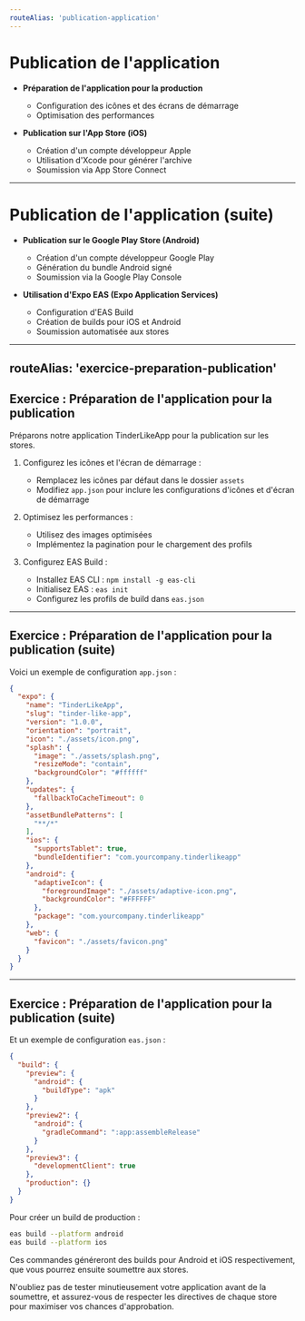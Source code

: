 ```yaml
---
routeAlias: 'publication-application'
---
```


# Publication de l'application

- **Préparation de l'application pour la production**
  - Configuration des icônes et des écrans de démarrage
  - Optimisation des performances

- **Publication sur l'App Store (iOS)**
  - Création d'un compte développeur Apple
  - Utilisation d'Xcode pour générer l'archive
  - Soumission via App Store Connect

---

# Publication de l'application (suite)

- **Publication sur le Google Play Store (Android)**
  - Création d'un compte développeur Google Play
  - Génération du bundle Android signé
  - Soumission via la Google Play Console

- **Utilisation d'Expo EAS (Expo Application Services)**
  - Configuration d'EAS Build
  - Création de builds pour iOS et Android
  - Soumission automatisée aux stores

---
routeAlias: 'exercice-preparation-publication'
---

## Exercice : Préparation de l'application pour la publication

Préparons notre application TinderLikeApp pour la publication sur les stores.

1. Configurez les icônes et l'écran de démarrage :
   - Remplacez les icônes par défaut dans le dossier `assets`
   - Modifiez `app.json` pour inclure les configurations d'icônes et d'écran de démarrage

2. Optimisez les performances :
   - Utilisez des images optimisées
   - Implémentez la pagination pour le chargement des profils

3. Configurez EAS Build :
   - Installez EAS CLI : `npm install -g eas-cli`
   - Initialisez EAS : `eas init`
   - Configurez les profils de build dans `eas.json`

---

## Exercice : Préparation de l'application pour la publication (suite)

Voici un exemple de configuration `app.json` :

```json
{
  "expo": {
    "name": "TinderLikeApp",
    "slug": "tinder-like-app",
    "version": "1.0.0",
    "orientation": "portrait",
    "icon": "./assets/icon.png",
    "splash": {
      "image": "./assets/splash.png",
      "resizeMode": "contain",
      "backgroundColor": "#ffffff"
    },
    "updates": {
      "fallbackToCacheTimeout": 0
    },
    "assetBundlePatterns": [
      "**/*"
    ],
    "ios": {
      "supportsTablet": true,
      "bundleIdentifier": "com.yourcompany.tinderlikeapp"
    },
    "android": {
      "adaptiveIcon": {
        "foregroundImage": "./assets/adaptive-icon.png",
        "backgroundColor": "#FFFFFF"
      },
      "package": "com.yourcompany.tinderlikeapp"
    },
    "web": {
      "favicon": "./assets/favicon.png"
    }
  }
}
```

---

## Exercice : Préparation de l'application pour la publication (suite)

Et un exemple de configuration `eas.json` :

```json
{
  "build": {
    "preview": {
      "android": {
        "buildType": "apk"
      }
    },
    "preview2": {
      "android": {
        "gradleCommand": ":app:assembleRelease"
      }
    },
    "preview3": {
      "developmentClient": true
    },
    "production": {}
  }
}
```

Pour créer un build de production :

```bash
eas build --platform android
eas build --platform ios
```

Ces commandes généreront des builds pour Android et iOS respectivement, que vous pourrez ensuite soumettre aux stores.

N'oubliez pas de tester minutieusement votre application avant de la soumettre, et assurez-vous de respecter les directives de chaque store pour maximiser vos chances d'approbation.
